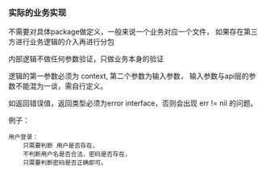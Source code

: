 ### 实际的业务实现

不需要对具体package做定义，一般来说一个业务对应一个文件， 如果存在第三方进行业务逻辑的介入再进行分包

内部逻辑不做任何参数验证，只做业务本身的验证

逻辑的第一参数必须为 context, 第二个参数为输入参数， 输入参数与api层的参数不能混为一谈，需自行定义。

如返回错误值，返回类型必须为error interface，否则会出现 err != nil 的问题。

例子：

    用户登录： 
        只需要判断 用户是否存在，
        不判断用户名是否合法，密码是否存在，
        只需要判断密码是否正确即可。


